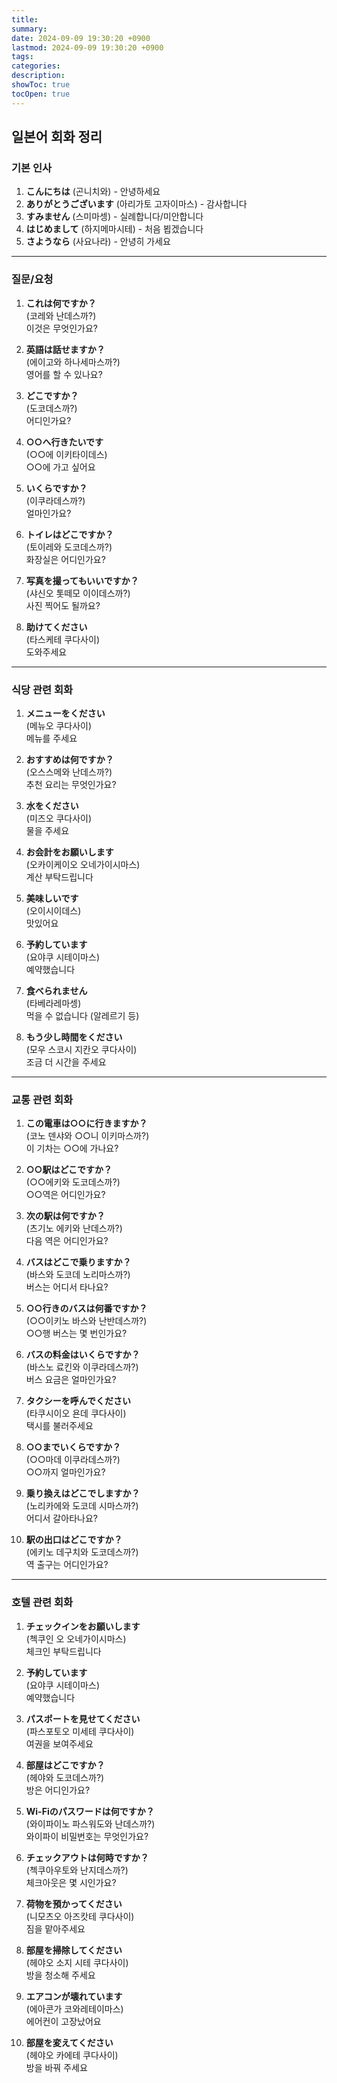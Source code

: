 ```yaml
---
title: 
summary: 
date: 2024-09-09 19:30:20 +0900
lastmod: 2024-09-09 19:30:20 +0900
tags: 
categories: 
description: 
showToc: true
tocOpen: true
---
```


## 일본어 회화 정리 

### 기본 인사

1. **こんにちは** (곤니치와) - 안녕하세요  
2. **ありがとうございます** (아리가토 고자이마스) - 감사합니다  
3. **すみません** (스미마셍) - 실례합니다/미안합니다  
4. **はじめまして** (하지메마시테) - 처음 뵙겠습니다  
5. **さようなら** (사요나라) - 안녕히 가세요  

---

### 질문/요청

1. **これは何ですか？**  
   (코레와 난데스까?)  
   이것은 무엇인가요?

2. **英語は話せますか？**  
   (에이고와 하나세마스까?)  
   영어를 할 수 있나요?

3. **どこですか？**  
   (도코데스까?)  
   어디인가요?

4. **○○へ行きたいです**  
   (○○에 이키타이데스)  
   ○○에 가고 싶어요

5. **いくらですか？**  
   (이쿠라데스까?)  
   얼마인가요?

6. **トイレはどこですか？**  
   (토이레와 도코데스까?)  
   화장실은 어디인가요?

7. **写真を撮ってもいいですか？**  
   (샤신오 톳떼모 이이데스까?)  
   사진 찍어도 될까요?

8. **助けてください**  
   (타스케테 쿠다사이)  
   도와주세요

---

### 식당 관련 회화

1. **メニューをください**  
   (메뉴오 쿠다사이)  
   메뉴를 주세요

2. **おすすめは何ですか？**  
   (오스스메와 난데스까?)  
   추천 요리는 무엇인가요?

3. **水をください**  
   (미즈오 쿠다사이)  
   물을 주세요

4. **お会計をお願いします**  
   (오카이케이오 오네가이시마스)  
   계산 부탁드립니다

5. **美味しいです**  
   (오이시이데스)  
   맛있어요

6. **予約しています**  
   (요야쿠 시테이마스)  
   예약했습니다

7. **食べられません**  
   (타베라레마셍)  
   먹을 수 없습니다 (알레르기 등)

8. **もう少し時間をください**  
   (모우 스코시 지칸오 쿠다사이)  
   조금 더 시간을 주세요

---

### 교통 관련 회화

1. **この電車は○○に行きますか？**  
   (코노 덴샤와 ○○니 이키마스까?)  
   이 기차는 ○○에 가나요?

2. **○○駅はどこですか？**  
   (○○에키와 도코데스까?)  
   ○○역은 어디인가요?

3. **次の駅は何ですか？**  
   (츠기노 에키와 난데스까?)  
   다음 역은 어디인가요?

4. **バスはどこで乗りますか？**  
   (바스와 도코데 노리마스까?)  
   버스는 어디서 타나요?

5. **○○行きのバスは何番ですか？**  
   (○○이키노 바스와 난반데스까?)  
   ○○행 버스는 몇 번인가요?

6. **バスの料金はいくらですか？**  
   (바스노 료킨와 이쿠라데스까?)  
   버스 요금은 얼마인가요?

7. **タクシーを呼んでください**  
   (타쿠시이오 욘데 쿠다사이)  
   택시를 불러주세요

8. **○○までいくらですか？**  
   (○○마데 이쿠라데스까?)  
   ○○까지 얼마인가요?

9. **乗り換えはどこでしますか？**  
   (노리카에와 도코데 시마스까?)  
   어디서 갈아타나요?

10. **駅の出口はどこですか？**  
    (에키노 데구치와 도코데스까?)  
    역 출구는 어디인가요?

---

### 호텔 관련 회화

1. **チェックインをお願いします**  
   (첵쿠인 오 오네가이시마스)  
   체크인 부탁드립니다

2. **予約しています**  
   (요야쿠 시테이마스)  
   예약했습니다

3. **パスポートを見せてください**  
   (파스포토오 미세테 쿠다사이)  
   여권을 보여주세요

4. **部屋はどこですか？**  
   (헤야와 도코데스까?)  
   방은 어디인가요?

5. **Wi-Fiのパスワードは何ですか？**  
   (와이파이노 파스워도와 난데스까?)  
   와이파이 비밀번호는 무엇인가요?

6. **チェックアウトは何時ですか？**  
   (첵쿠아우토와 난지데스까?)  
   체크아웃은 몇 시인가요?

7. **荷物を預かってください**  
   (니모츠오 아즈캇테 쿠다사이)  
   짐을 맡아주세요

8. **部屋を掃除してください**  
   (헤야오 소지 시테 쿠다사이)  
   방을 청소해 주세요

9. **エアコンが壊れています**  
   (에아콘가 코와레테이마스)  
   에어컨이 고장났어요

10. **部屋を変えてください**  
    (헤야오 카에테 쿠다사이)  
    방을 바꿔 주세요
